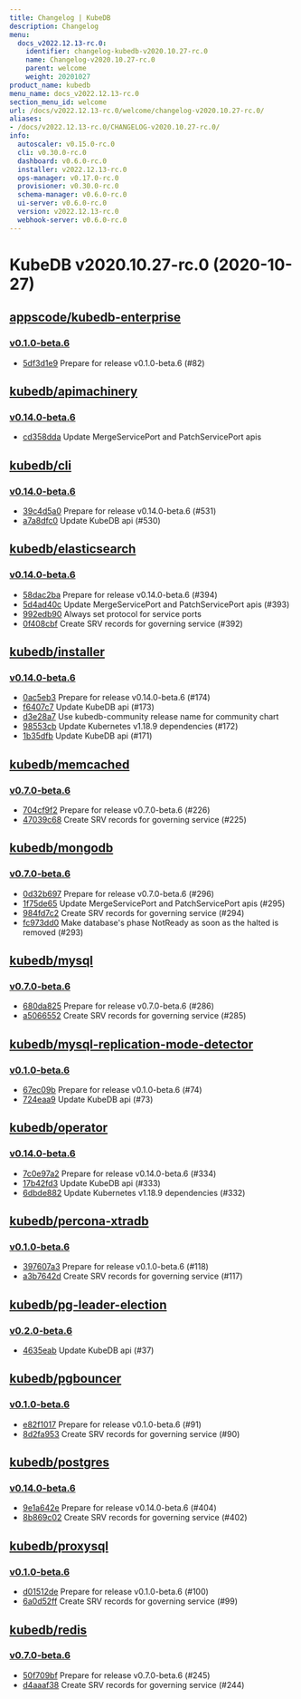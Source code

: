 ```yaml
---
title: Changelog | KubeDB
description: Changelog
menu:
  docs_v2022.12.13-rc.0:
    identifier: changelog-kubedb-v2020.10.27-rc.0
    name: Changelog-v2020.10.27-rc.0
    parent: welcome
    weight: 20201027
product_name: kubedb
menu_name: docs_v2022.12.13-rc.0
section_menu_id: welcome
url: /docs/v2022.12.13-rc.0/welcome/changelog-v2020.10.27-rc.0/
aliases:
- /docs/v2022.12.13-rc.0/CHANGELOG-v2020.10.27-rc.0/
info:
  autoscaler: v0.15.0-rc.0
  cli: v0.30.0-rc.0
  dashboard: v0.6.0-rc.0
  installer: v2022.12.13-rc.0
  ops-manager: v0.17.0-rc.0
  provisioner: v0.30.0-rc.0
  schema-manager: v0.6.0-rc.0
  ui-server: v0.6.0-rc.0
  version: v2022.12.13-rc.0
  webhook-server: v0.6.0-rc.0
---
```


# KubeDB v2020.10.27-rc.0 (2020-10-27)


## [appscode/kubedb-enterprise](https://github.com/appscode/kubedb-enterprise)

### [v0.1.0-beta.6](https://github.com/appscode/kubedb-enterprise/releases/tag/v0.1.0-beta.6)

- [5df3d1e9](https://github.com/appscode/kubedb-enterprise/commit/5df3d1e9) Prepare for release v0.1.0-beta.6 (#82)



## [kubedb/apimachinery](https://github.com/kubedb/apimachinery)

### [v0.14.0-beta.6](https://github.com/kubedb/apimachinery/releases/tag/v0.14.0-beta.6)

- [cd358dda](https://github.com/kubedb/apimachinery/commit/cd358dda) Update MergeServicePort and PatchServicePort apis



## [kubedb/cli](https://github.com/kubedb/cli)

### [v0.14.0-beta.6](https://github.com/kubedb/cli/releases/tag/v0.14.0-beta.6)

- [39c4d5a0](https://github.com/kubedb/cli/commit/39c4d5a0) Prepare for release v0.14.0-beta.6 (#531)
- [a7a8dfc0](https://github.com/kubedb/cli/commit/a7a8dfc0) Update KubeDB api (#530)



## [kubedb/elasticsearch](https://github.com/kubedb/elasticsearch)

### [v0.14.0-beta.6](https://github.com/kubedb/elasticsearch/releases/tag/v0.14.0-beta.6)

- [58dac2ba](https://github.com/kubedb/elasticsearch/commit/58dac2ba) Prepare for release v0.14.0-beta.6 (#394)
- [5d4ad40c](https://github.com/kubedb/elasticsearch/commit/5d4ad40c) Update MergeServicePort and PatchServicePort apis (#393)
- [992edb90](https://github.com/kubedb/elasticsearch/commit/992edb90) Always set protocol for service ports
- [0f408cbf](https://github.com/kubedb/elasticsearch/commit/0f408cbf) Create SRV records for governing service (#392)



## [kubedb/installer](https://github.com/kubedb/installer)

### [v0.14.0-beta.6](https://github.com/kubedb/installer/releases/tag/v0.14.0-beta.6)

- [0ac5eb3](https://github.com/kubedb/installer/commit/0ac5eb3) Prepare for release v0.14.0-beta.6 (#174)
- [f6407c7](https://github.com/kubedb/installer/commit/f6407c7) Update KubeDB api (#173)
- [d3e28a7](https://github.com/kubedb/installer/commit/d3e28a7) Use kubedb-community release name for community chart
- [98553cb](https://github.com/kubedb/installer/commit/98553cb) Update Kubernetes v1.18.9 dependencies (#172)
- [1b35dfb](https://github.com/kubedb/installer/commit/1b35dfb) Update KubeDB api (#171)



## [kubedb/memcached](https://github.com/kubedb/memcached)

### [v0.7.0-beta.6](https://github.com/kubedb/memcached/releases/tag/v0.7.0-beta.6)

- [704cf9f2](https://github.com/kubedb/memcached/commit/704cf9f2) Prepare for release v0.7.0-beta.6 (#226)
- [47039c68](https://github.com/kubedb/memcached/commit/47039c68) Create SRV records for governing service (#225)



## [kubedb/mongodb](https://github.com/kubedb/mongodb)

### [v0.7.0-beta.6](https://github.com/kubedb/mongodb/releases/tag/v0.7.0-beta.6)

- [0d32b697](https://github.com/kubedb/mongodb/commit/0d32b697) Prepare for release v0.7.0-beta.6 (#296)
- [1f75de65](https://github.com/kubedb/mongodb/commit/1f75de65) Update MergeServicePort and PatchServicePort apis (#295)
- [984fd7c2](https://github.com/kubedb/mongodb/commit/984fd7c2) Create SRV records for governing service (#294)
- [fc973dd0](https://github.com/kubedb/mongodb/commit/fc973dd0) Make database's phase NotReady as soon as the halted is removed (#293)



## [kubedb/mysql](https://github.com/kubedb/mysql)

### [v0.7.0-beta.6](https://github.com/kubedb/mysql/releases/tag/v0.7.0-beta.6)

- [680da825](https://github.com/kubedb/mysql/commit/680da825) Prepare for release v0.7.0-beta.6 (#286)
- [a5066552](https://github.com/kubedb/mysql/commit/a5066552) Create SRV records for governing service (#285)



## [kubedb/mysql-replication-mode-detector](https://github.com/kubedb/mysql-replication-mode-detector)

### [v0.1.0-beta.6](https://github.com/kubedb/mysql-replication-mode-detector/releases/tag/v0.1.0-beta.6)

- [67ec09b](https://github.com/kubedb/mysql-replication-mode-detector/commit/67ec09b) Prepare for release v0.1.0-beta.6 (#74)
- [724eaa9](https://github.com/kubedb/mysql-replication-mode-detector/commit/724eaa9) Update KubeDB api (#73)



## [kubedb/operator](https://github.com/kubedb/operator)

### [v0.14.0-beta.6](https://github.com/kubedb/operator/releases/tag/v0.14.0-beta.6)

- [7c0e97a2](https://github.com/kubedb/operator/commit/7c0e97a2) Prepare for release v0.14.0-beta.6 (#334)
- [17b42fd3](https://github.com/kubedb/operator/commit/17b42fd3) Update KubeDB api (#333)
- [6dbde882](https://github.com/kubedb/operator/commit/6dbde882) Update Kubernetes v1.18.9 dependencies (#332)



## [kubedb/percona-xtradb](https://github.com/kubedb/percona-xtradb)

### [v0.1.0-beta.6](https://github.com/kubedb/percona-xtradb/releases/tag/v0.1.0-beta.6)

- [397607a3](https://github.com/kubedb/percona-xtradb/commit/397607a3) Prepare for release v0.1.0-beta.6 (#118)
- [a3b7642d](https://github.com/kubedb/percona-xtradb/commit/a3b7642d) Create SRV records for governing service (#117)



## [kubedb/pg-leader-election](https://github.com/kubedb/pg-leader-election)

### [v0.2.0-beta.6](https://github.com/kubedb/pg-leader-election/releases/tag/v0.2.0-beta.6)

- [4635eab](https://github.com/kubedb/pg-leader-election/commit/4635eab) Update KubeDB api (#37)



## [kubedb/pgbouncer](https://github.com/kubedb/pgbouncer)

### [v0.1.0-beta.6](https://github.com/kubedb/pgbouncer/releases/tag/v0.1.0-beta.6)

- [e82f1017](https://github.com/kubedb/pgbouncer/commit/e82f1017) Prepare for release v0.1.0-beta.6 (#91)
- [8d2fa953](https://github.com/kubedb/pgbouncer/commit/8d2fa953) Create SRV records for governing service (#90)



## [kubedb/postgres](https://github.com/kubedb/postgres)

### [v0.14.0-beta.6](https://github.com/kubedb/postgres/releases/tag/v0.14.0-beta.6)

- [9e1a642e](https://github.com/kubedb/postgres/commit/9e1a642e) Prepare for release v0.14.0-beta.6 (#404)
- [8b869c02](https://github.com/kubedb/postgres/commit/8b869c02) Create SRV records for governing service (#402)



## [kubedb/proxysql](https://github.com/kubedb/proxysql)

### [v0.1.0-beta.6](https://github.com/kubedb/proxysql/releases/tag/v0.1.0-beta.6)

- [d01512de](https://github.com/kubedb/proxysql/commit/d01512de) Prepare for release v0.1.0-beta.6 (#100)
- [6a0d52ff](https://github.com/kubedb/proxysql/commit/6a0d52ff) Create SRV records for governing service (#99)



## [kubedb/redis](https://github.com/kubedb/redis)

### [v0.7.0-beta.6](https://github.com/kubedb/redis/releases/tag/v0.7.0-beta.6)

- [50f709bf](https://github.com/kubedb/redis/commit/50f709bf) Prepare for release v0.7.0-beta.6 (#245)
- [d4aaaf38](https://github.com/kubedb/redis/commit/d4aaaf38) Create SRV records for governing service (#244)




